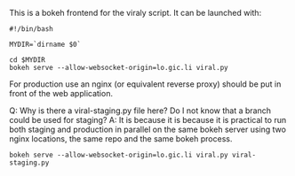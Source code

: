 This is a bokeh frontend for the viraly script. It can be launched with:

```
#!/bin/bash

MYDIR=`dirname $0`

cd $MYDIR
bokeh serve --allow-websocket-origin=lo.gic.li viral.py
```

For production use an nginx (or equivalent reverse proxy) should be put in front of the web application.

Q: Why is there a viral-staging.py file here? Do I not know that a branch could be used for staging?
A: It is because it is because it is practical to run both staging and production in parallel on the same bokeh server using two nginx locations, the same repo and the same bokeh process.

```
bokeh serve --allow-websocket-origin=lo.gic.li viral.py viral-staging.py
```
